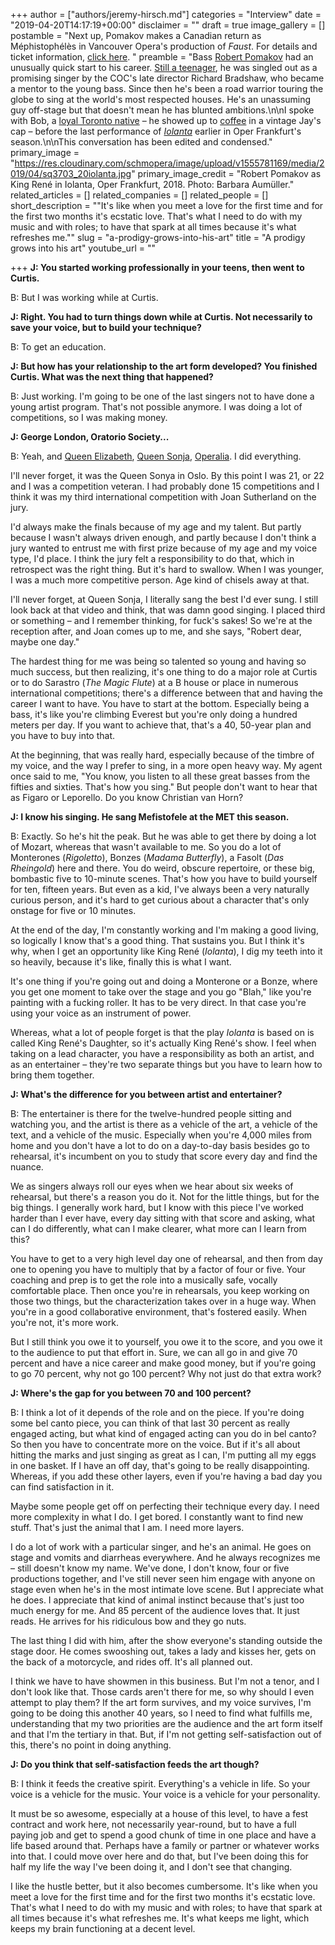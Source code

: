 +++
author = ["authors/jeremy-hirsch.md"]
categories = "Interview"
date = "2019-04-20T14:17:19+00:00"
disclaimer = ""
draft = true
image_gallery = []
postamble = "Next up, Pomakov makes a Canadian return as Méphistophélès in Vancouver Opera's production of _Faust_. For details and ticket information, [click here](https://www.vancouveropera.ca/faust/).  "
preamble = "Bass [Robert Pomakov](/scene/people/robert-pomakov/) had an unusually quick start to his career. [Still a teenager](http://www.scena.org/lsm/sm5-9/pomakov-en.htm), he was singled out as a promising singer by the COC's late director Richard Bradshaw, who became a mentor to the young bass. Since then he's been a road warrior touring the globe to sing at the world's most respected houses. He's an unassuming guy off-stage but that doesn't mean he has blunted ambitions.\n\nI spoke with Bob, a [loyal Toronto native](https://www.operabobspublichouse.com/) – he showed up to [coffee](http://bunca.de/) in a vintage Jay's cap –  before the last performance of [_Iolanta_](/the-follies-of-modernization-oedipus-rex-iolanta/) earlier in Oper Frankfurt's season.\n\nThis conversation has been edited and condensed."
primary_image = "https://res.cloudinary.com/schmopera/image/upload/v1555781169/media/2019/04/sq3703_20iolanta.jpg"
primary_image_credit = "Robert Pomakov as King René in Iolanta, Oper Frankfurt, 2018. Photo: Barbara Aumüller."
related_articles = []
related_companies = []
related_people = []
short_description = "\"It's like when you meet a love for the first time and for the first two months it's ecstatic love. That's what I need to do with my music and with roles; to have that spark at all times because it's what refreshes me.\""
slug = "a-prodigy-grows-into-his-art"
title = "A prodigy grows into his art"
youtube_url = ""

+++
**J: You started working professionally in your teens, then went to Curtis.**

B: But I was working while at Curtis.

**J: Right. You had to turn things down while at Curtis. Not necessarily to save your voice, but to build your technique?**

B: To get an education.

**J: But how has your relationship to the art form developed? You finished Curtis. What was the next thing that happened?**

B: Just working. I'm going to be one of the last singers not to have done a young artist program. That's not possible anymore. I was doing a lot of competitions, so I was making money.

**J: George London, Oratorio Society...**

B: Yeah, and [Queen Elizabeth](http://cmireb.be/cgi?lg=en&pag=1972&tab=108&rec=5229&frm=0&par=aybabtu), [Queen Sonja](https://qsimc.no/en/about-the-competition), [Operalia](https://www.operaliacompetition.org/). I did everything.

I'll never forget, it was the Queen Sonya in Oslo. By this point I was 21, or 22 and I was a competition veteran. I had probably done 15 competitions and I think it was my third international competition with Joan Sutherland on the jury.

I'd always make the finals because of my age and my talent. But partly because I wasn't always driven enough, and partly because I don't think a jury wanted to entrust me with first prize because of my age and my voice type, I'd place. I think the jury felt a responsibility to do that, which in retrospect was the right thing. But it's hard to swallow. When I was younger, I was a much more competitive person. Age kind of chisels away at that.

I'll never forget, at Queen Sonja, I literally sang the best I'd ever sung. I still look back at that video and think, that was damn good singing. I placed third or something – and I remember thinking, for fuck's sakes! So we're at the reception after, and Joan comes up to me, and she says, "Robert dear, maybe one day."

The hardest thing for me was being so talented so young and having so much success, but then realizing, it's one thing to do a major role at Curtis or to do Sarastro (_The Magic Flute_) at a B house or place in numerous international competitions; there's a difference between that and having the career I want to have. You have to start at the bottom. Especially being a bass, it's like you're climbing Everest but you're only doing a hundred meters per day. If you want to achieve that, that's a 40, 50-year plan and you have to buy into that.

At the beginning, that was really hard, especially because of the timbre of my voice, and the way I prefer to sing, in a more open heavy way. My agent once said to me, "You know, you listen to all these great basses from the fifties and sixties. That's how you sing." But people don't want to hear that as Figaro or Leporello. Do you know Christian van Horn?

**J: I know his singing. He sang Mefistofele at the MET this season.**

B: Exactly. So he's hit the peak. But he was able to get there by doing a lot of Mozart, whereas that wasn't available to me. So you do a lot of Monterones (_Rigoletto_), Bonzes (_Madama Butterfly_), a Fasolt (_Das Rheingold_) here and there. You do weird, obscure repertoire, or these big, bombastic five to 10-minute scenes. That's how you have to build yourself for ten, fifteen years. But even as a kid, I've always been a very naturally curious person, and it's hard to get curious about a character that's only onstage for five or 10 minutes.

At the end of the day, I'm constantly working and I'm making a good living, so logically I know that's a good thing. That sustains you. But I think it's why, when I get an opportunity like King René (_Iolanta_), I dig my teeth into it so heavily, because it's like, finally this is what I want.

It's one thing if you're going out and doing a Monterone or a Bonze, where you get one moment to take over the stage and you go "Blah," like you're painting with a fucking roller. It has to be very direct. In that case you're using your voice as an instrument of power.

Whereas, what a lot of people forget is that the play _Iolanta_ is based on is called King René's Daughter, so it's actually King René's show. I feel when taking on a lead character, you have a responsibility as both an artist, and as an entertainer – they're two separate things but you have to learn how to bring them together.

**J: What's the difference for you between artist and entertainer?**

B: The entertainer is there for the twelve-hundred people sitting and watching you, and the artist is there as a vehicle of the art, a vehicle of the text, and a vehicle of the music. Especially when you're 4,000 miles from home and you don't have a lot to do on a day-to-day basis besides go to rehearsal, it's incumbent on you to study that score every day and find the nuance.

We as singers always roll our eyes when we hear about six weeks of rehearsal, but there's a reason you do it. Not for the little things, but for the big things. I generally work hard, but I know with this piece I've worked harder than I ever have, every day sitting with that score and asking, what can I do differently, what can I make clearer, what more can I learn from this?

You have to get to a very high level day one of rehearsal, and then from day one to opening you have to multiply that by a factor of four or five. Your coaching and prep is to get the role into a musically safe, vocally comfortable place. Then once you're in rehearsals, you keep working on those two things, but the characterization takes over in a huge way. When you're in a good collaborative environment, that's fostered easily. When you're not, it's more work. 

But I still think you owe it to yourself, you owe it to the score, and you owe it to the audience to put that effort in. Sure, we can all go in and give 70 percent and have a nice career and make good money, but if you're going to go 70 percent, why not go 100 percent? Why not just do that extra work?

**J: Where's the gap for you between 70 and 100 percent?**

B: I think a lot of it depends of the role and on the piece. If you're doing some bel canto piece, you can think of that last 30 percent as really engaged acting, but what kind of engaged acting can you do in bel canto? So then you have to concentrate more on the voice. But if it's all about hitting the marks and just singing as great as I can, I'm putting all my eggs in one basket. If I have an off day, that's going to be really disappointing. Whereas, if you add these other layers, even if you're having a bad day you can find satisfaction in it.

Maybe some people get off on perfecting their technique every day. I need more complexity in what I do. I get bored. I constantly want to find new stuff. That's just the animal that I am. I need more layers.

I do a lot of work with a particular singer, and he's an animal. He goes on stage and vomits and diarrheas everywhere. And he always recognizes me – still doesn't know my name. We've done, I don't know, four or five productions together, and I've still never seen him engage with anyone on stage even when he's in the most intimate love scene. But I appreciate what he does. I appreciate that kind of animal instinct because that's just too much energy for me. And 85 percent of the audience loves that. It just reads. He arrives for his ridiculous bow and they go nuts.

The last thing I did with him, after the show everyone's standing outside the stage door. He comes swooshing out, takes a lady and kisses her, gets on the back of a motorcycle, and rides off. It's all planned out.

I think we have to have showmen in this business. But I'm not a tenor, and I don't look like that. Those cards aren't there for me, so why should I even attempt to play them? If the art form survives, and my voice survives, I'm going to be doing this another 40 years, so I need to find what fulfills me, understanding that my two priorities are the audience and the art form itself and that I'm the tertiary in that. But, if I'm not getting self-satisfaction out of this, there's no point in doing anything.

**J: Do you think that self-satisfaction feeds the art though?**

B: I think it feeds the creative spirit. Everything's a vehicle in life. So your voice is a vehicle for the music. Your voice is a vehicle for your personality.

It must be so awesome, especially at a house of this level, to have a fest contract and work here, not necessarily year-round, but to have a full paying job and get to spend a good chunk of time in one place and have a life based around that. Perhaps have a family or partner or whatever works into that. I could move over here and do that, but I've been doing this for half my life the way I've been doing it, and I don't see that changing. 

I like the hustle better, but it also becomes cumbersome. It's like when you meet a love for the first time and for the first two months it's ecstatic love. That's what I need to do with my music and with roles; to have that spark at all times because it's what refreshes me. It's what keeps me light, which keeps my brain functioning at a decent level.